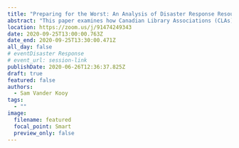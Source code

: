 ```yaml
---
title: "Preparing for the Worst: An Analysis of Disaster Response Resource Provision by Canadian Library Associations"
abstract: "This paper examines how Canadian Library Associations (CLAs) provide support to the public libraries and librarians they empower in the areas of disaster preparation and mitigation. Utilizing qualitative content analysis, this study compared the resources and supports offered by 18 CLAs. The information, websites, and internal documents provided by the CLAs were assessed and coded using constant comparative methodology according to a) the type of resource and b) the type(s) of information contained in each resource. In total 8 categories of resources and 16 categories of information were established. Additionally, three concerning trends regarding the information currently being provided by the CLAs were discovered."
location: https://zoom.us/j/91474249343
date: 2020-09-25T13:00:00.763Z
date_end: 2020-09-25T13:30:00.471Z
all_day: false
# eventDisaster Response
# event_url: session-link
publishDate: 2020-06-26T12:36:37.825Z
draft: true
featured: false
authors:
  - Sam Vander Kooy
tags:
  - ""
image:
  filename: featured
  focal_point: Smart
  preview_only: false
---
```

